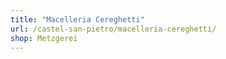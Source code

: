 ```yaml
---
title: "Macelleria Cereghetti"
url: /castel-san-pietro/macelleria-cereghetti/
shop: Metzgerei
---
```

